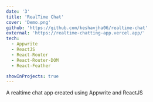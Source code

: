 ```yaml
---
date: '3'
title: 'RealTime Chat'
cover: 'Demo.png'
github: 'https://github.com/keshavjha06/realtime-chat'
external: 'https://realtime-chatting-app.vercel.app/'
tech:
  - Appwrite
  - ReactJS
  - React-Router
  - React-Router-DOM
  - React-Feather

showInProjects: true
---
```


A realtime chat app created using Appwrite and ReactJS